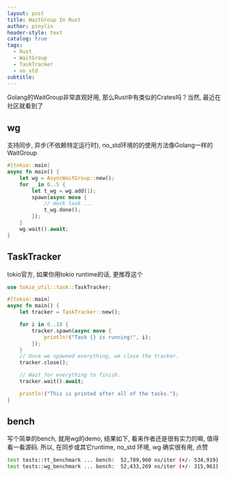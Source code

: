 ```yaml
---
layout: post
title: WaitGroup In Rust
author: pinylin
header-style: text
catalog: true
tags:
  - Rust
  - WaitGroup
  - TaskTracker
  - no_std
subtitle:
---
```

Golang的WaitGroup非常直观好用, 那么Rust中有类似的Crates吗？当然, 最近在社区就看到了

## wg

支持同步, 异步(不依赖特定运行时), no_std环境的的使用方法像Golang一样的WaitGroup
```Rust
#[tokio::main]
async fn main() {
    let wg = AsyncWaitGroup::new();
    for _ in 0..5 {
        let t_wg = wg.add(1);
        spawn(async move {
            // mock task ...
            t_wg.done();
        });
    }
    wg.wait().await;
}
```

## TaskTracker

tokio官方, 如果你用tokio runtime的话, 更推荐这个
```Rust
use tokio_util::task::TaskTracker;

#[tokio::main]
async fn main() {
    let tracker = TaskTracker::new();

    for i in 0..10 {
        tracker.spawn(async move {
            println!("Task {} is running!", i);
        });
    }
    // Once we spawned everything, we close the tracker.
    tracker.close();

    // Wait for everything to finish.
    tracker.wait().await;

    println!("This is printed after all of the tasks.");
}
```

## bench
写个简单的bench, 就用wg的demo, 结果如下, 看来作者还是很有实力的嘛, 值得看一看源码. 
所以, 在同步或其它runtime, no_std 环境, wg 确实很有用, 点赞

```sh
test tests::tt_benchmark ... bench:  52,789,960 ns/iter (+/- 534,919)
test tests::wg_benchmark ... bench:  52,433,269 ns/iter (+/- 315,961)
```


